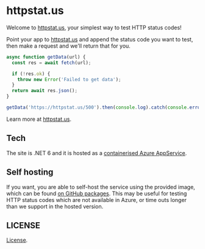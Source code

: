 # httpstat.us

Welcome to [httpstat.us](https://httpstat.us), your simplest way to test HTTP status codes!

Point your app to [httpstat.us](https://httpstat.us) and append the status code you want to test, then make a request and we'll return that for you.

```js
async function getData(url) {
  const res = await fetch(url);

  if (!res.ok) {
    throw new Error('Failed to get data');
  }
  return await res.json();
}

getData('https://httpstat.us/500').then(console.log).catch(console.error);
```

Learn more at [httpstat.us](https://httpstat.us).

## Tech

The site is .NET 6 and it is hosted as a [containerised Azure AppService](https://azure.microsoft.com/services/app-service/containers/?WT.mc_id=dotnet-00000-aapowell#overview).

## Self hosting

If you want, you are able to self-host the service using the provided image, which can be found [on GitHub packages](https://github.com/aaronpowell/httpstatus/pkgs/container/httpstatus). This may be useful for testing HTTP status codes which are not available in Azure, or time outs longer than we support in the hosted version.

## LICENSE

[License](./License.md).
